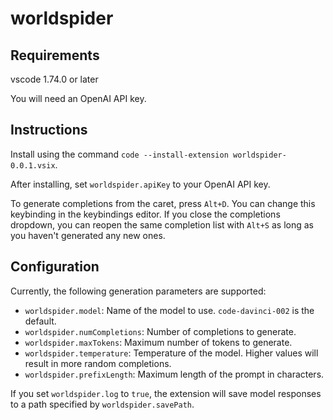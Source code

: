 # worldspider

## Requirements

vscode 1.74.0 or later

You will need an OpenAI API key.

## Instructions

Install using the command `code --install-extension worldspider-0.0.1.vsix`.

After installing, set `worldspider.apiKey` to your OpenAI API key.

To generate completions from the caret, press `Alt+D`. You can change this keybinding in the keybindings editor. If you close the completions dropdown, you can reopen the same completion list with `Alt+S` as long as you haven't generated any new ones.

## Configuration

Currently, the following generation parameters are supported:
- `worldspider.model`: Name of the model to use. `code-davinci-002` is the default.
- `worldspider.numCompletions`: Number of completions to generate.
- `worldspider.maxTokens`: Maximum number of tokens to generate.
- `worldspider.temperature`: Temperature of the model. Higher values will result in more random completions.
- `worldspider.prefixLength`: Maximum length of the prompt in characters.

If you set `worldspider.log` to `true`, the extension will save model responses to a path specified by `worldspider.savePath`.